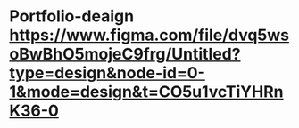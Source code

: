 # Portfolio-deaign   https://www.figma.com/file/dvq5wsoBwBhO5mojeC9frg/Untitled?type=design&node-id=0-1&mode=design&t=CO5u1vcTiYHRnK36-0
